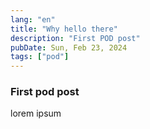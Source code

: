 ```yaml
---
lang: "en"
title: "Why hello there"
description: "First POD post"
pubDate: Sun, Feb 23, 2024
tags: ["pod"]
---
```


### First pod post

lorem ipsum
